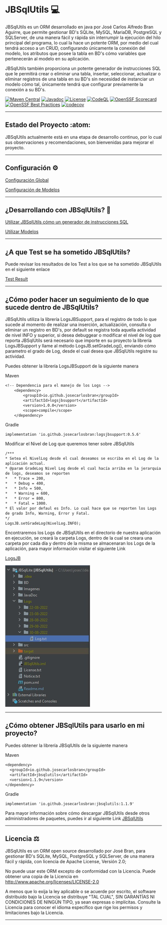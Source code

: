 # JBSqlUtils :computer:

JBSqlUtils es un ORM desarrollado en java por José Carlos Alfredo Bran Aguirre,
que permite gestionar BD's SQLite, MySQL, MariaDB, PostgreSQL y SQLServer, de una manera fácil
y rápida sin interrumpir la ejecución del hilo principal del programa, lo cual la hace un potente ORM,
por medio del cual tendrá acceso a un CRUD, configurando únicamente la conexión del
modelo, los atributos que posee la tabla en BD's cómo variables que pertenecerán al modelo en su aplicación.

JBSqlUtils también proporciona un potente generador de instrucciones SQL que le permitirá crear
o eliminar una tabla, insertar, seleccionar, actualizar o eliminar registros de una tabla
en su BD's sin necesidad de instanciar un modelo cómo tal, únicamente tendrá que configurar previamente
la conexión a su BD's.

[![Maven Central](https://img.shields.io/maven-central/v/io.github.josecarlosbran/jbsqlutils?logo=apachemaven&logoColor=%23C71A36)](https://central.sonatype.com/artifact/io.github.josecarlosbran/jbsqlutils/)
[![Javadoc](https://javadoc.io/badge2/io.github.josecarlosbran/jbsqlutils/javadoc.svg)](https://javadoc.io/doc/io.github.josecarlosbran/jbsqlutils)
[![License](https://img.shields.io/badge/Licence-Apache%202.0-blue.svg)](LICENSE.md)
[![CodeQL](https://github.com/Jbranadev/JBSqlUtils/actions/workflows/codeql.yml/badge.svg?branch=master)](https://github.com/Jbranadev/JBSqlUtils/actions/workflows/codeql.yml)
[![OpenSSF Scorecard](https://api.securityscorecards.dev/projects/github.com/Jbranadev/JBSqlUtils/badge)](https://securityscorecards.dev/viewer/?uri=github.com/Jbranadev/JBSqlUtils)
[![OpenSSF Best Practices](https://www.bestpractices.dev/projects/7791/badge)](https://www.bestpractices.dev/projects/7791)
[![codecov](https://codecov.io/gh/Jbranadev/JBSqlUtils/graph/badge.svg?token=SHZHWJU6SA)](https://codecov.io/gh/Jbranadev/JBSqlUtils)

* * *

## Estado del Proyecto :atom:

JBSqlUtils actualmente está en una etapa de desarrollo continuo, por lo cual sus
observaciones y recomendaciones, son bienvenidas para mejorar el proyecto.

***

## Configuración :gear:

[Configuración Global](ConfigJBSqlUtils.md)

[Configuración de Modelos](ConfigJBSqlUtilsForModels.md)
***

## ¿Desarrollando con JBSqlUtils? :running:

[Utilizar JBSqlUtils cómo un generador de instrucciones SQL](JBSqlUtilsWithOutModels.md)

[Utilizar Modelos](JBSqlUtilsForModels.md)

***

## ¿A que Test se ha sometido JBSqlUtils?

Puede revisar los resultados de los Test a los que se ha sometido JBSqlUtils en el siguiente enlace

[Test Result](src/test/TestResult.md)

* * *

## ¿Cómo poder hacer un seguimiento de lo que sucede dentro de JBSqlUtils?

JBSqlUtils utiliza la librería LogsJBSupport, para el registro de todo lo que sucede al momento
de realizar una inserción, actualización, consulta o eliminar un registro en BD's, por default se
registra toda aquella actividad de nivel INFO y superior, si desea debuggear o modificar el nivel
de log que reporta JBSqlUtils será necesario que importe en su proyecto la librería LogsJBSupport y
llame al método LogsJB.setGradeLog(), enviando cómo parametro el grado de Log, desde el cual
desea que JBSqlUtils registre su actividad.

Puedes obtener la librería LogsJBSupport de la siguiente manera

Maven

~~~
<!-- Dependencia para el manejo de los Logs -->
    <dependency>
        <groupId>io.github.josecarlosbran</groupId>
        <artifactId>logsjbsupport</artifactId>
        <version>1.0.0</version>
        <scope>compile</scope>
    </dependency>
~~~

Gradle

~~~
implementation 'io.github.josecarlosbran:logsjbsupport:0.5.6'
~~~

Modificar el Nivel de Log que queremos tener sobre JBSqlUtils

~~~
/***
* Setea el NivelLog desde el cual deseamos se escriba en el Log de la aplicación actual.
* @param GradeLog Nivel Log desde el cual hacía arriba en la jerarquia de logs, deseamos se reporten
*   * Trace = 200,
*   * Debug = 400,
*   * Info = 500,
*   * Warning = 600,
*   * Error = 800,
*   * Fatal = 1000.
* El valor por defaul es Info. Lo cual hace que se reporten los Logs de grado Info, Warning, Error y Fatal.
*/
LogsJB.setGradeLog(NivelLog.INFO);
~~~

Encontraremos los Logs de JBSqlUtils en el directorio de nuestra aplicación en ejecución, se creará la carpeta
Logs, dentro de la cual se creara una carpeta por cada día y dentro de la misma se almacenaran los Logs de la
aplicación, para mayor información visitar el siguiente Link

[LogsJB](https://github.com/Jbranadev/LogsJB/blob/support_version/Readme.md)

![](Imagenes/Logs.jpg)

* * *

## ¿Cómo obtener JBSqlUtils para usarlo en mi proyecto?

Puedes obtener la librería JBSqlUtils de la siguiente manera

Maven

~~~
<dependency>
  <groupId>io.github.josecarlosbran</groupId>
  <artifactId>jbsqlutils</artifactId>
  <version>1.1.9</version>
</dependency>
~~~

Gradle

~~~
implementation 'io.github.josecarlosbran:jbsqlutils:1.1.9'
~~~

Para mayor información sobre cómo descargar JBSqlUtils desde otros
administradores de paquetes, puedes ir al siguiente Link
[JBSqlUtils](https://search.maven.org/artifact/io.github.josecarlosbran/JBSqlUtils)

***

## Licencia :balance_scale:

JBSqlUtils es un ORM open source desarrollado por José Bran, para gestionar BD's SQLite,
MySQL, PostgreSQL y SQLServer, de una manera fácil y rápida, con licencia de Apache License, Versión 2.0;

No puede usar este ORM excepto de conformidad con la Licencia.
Puede obtener una copia de la Licencia en http://www.apache.org/licenses/LICENSE-2.0

A menos que lo exija la ley aplicable o se acuerde por escrito, el software
distribuido bajo la Licencia se distribuye "TAL CUAL",
SIN GARANTÍAS NI CONDICIONES DE NINGÚN TIPO, ya sean expresas o implícitas.
Consulte la Licencia para conocer el idioma específico que rige los permisos y
limitaciones bajo la Licencia.

***
